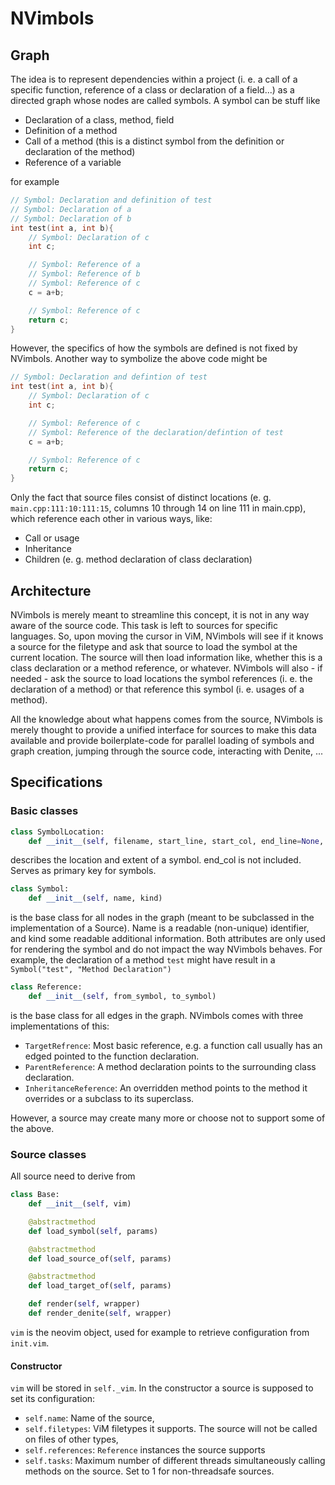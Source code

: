 # NVimbols

## Graph

The idea is to represent dependencies within a project (i. e. a call of a specific function, reference of a
class or declaration of a field...) as a directed graph whose nodes are called symbols. A symbol can be stuff like

* Declaration of a class, method, field
* Definition of a method
* Call of a method (this is a distinct symbol from the definition or declaration of the method)
* Reference of a variable

for example

```cpp
// Symbol: Declaration and definition of test
// Symbol: Declaration of a
// Symbol: Declaration of b
int test(int a, int b){
    // Symbol: Declaration of c
    int c;

    // Symbol: Reference of a
    // Symbol: Reference of b
    // Symbol: Reference of c
    c = a+b;

    // Symbol: Reference of c
    return c;
}
```

However, the specifics of how the symbols are defined is not fixed by NVimbols. Another way to symbolize
the above code might be

```cpp
// Symbol: Declaration and defintion of test
int test(int a, int b){
    // Symbol: Declaration of c
    int c;

    // Symbol: Reference of c
    // Symbol: Reference of the declaration/defintion of test
    c = a+b;

    // Symbol: Reference of c
    return c;
}
```
Only the fact that source files consist of distinct locations (e. g. `main.cpp:111:10:111:15`,
columns 10 through 14 on line 111 in main.cpp), which reference each other in various ways, like:

* Call or usage
* Inheritance
* Children (e. g. method declaration of class declaration)

## Architecture

NVimbols is merely meant to streamline this concept, it is not in any way aware of the source code.
This task is left to sources for specific languages. So, upon moving the cursor in ViM, NVimbols will see 
if it knows a source for the filetype and ask that source to load the symbol at the current location. 
The source will then load information like, whether this is a class declaration or a method reference, or whatever. 
NVimbols will also - if needed - ask the source to load locations the symbol references (i. e. the declaration
of a method) or that reference this symbol (i. e. usages of a method).

All the knowledge about what happens comes from the source, NVimbols is merely thought to provide a unified
interface for sources to make this data available and provide boilerplate-code for parallel loading of symbols
and graph creation, jumping through the source code, interacting with Denite, ...

## Specifications

### Basic classes

```py
class SymbolLocation:
    def __init__(self, filename, start_line, start_col, end_line=None, end_col=None)
```

describes the location and extent of a symbol. end_col is not included. Serves as primary key for symbols.

```py
class Symbol:
    def __init__(self, name, kind)
```

is the base class for all nodes in the graph (meant to be subclassed in the implementation of a Source). 
Name is a readable (non-unique) identifier, and kind some readable additional information. 
Both attributes are only used for rendering the symbol and do not impact the way NVimbols behaves. For example,
the declaration of a method `test` might have result in a `Symbol("test", "Method Declaration")`

```py
class Reference:
    def __init__(self, from_symbol, to_symbol)
```

is the base class for all edges in the graph. NVimbols comes with three implementations of this:

- `TargetRefrence`: Most basic reference, e.g. a function call usually has an edged pointed to the function
  declaration.
- `ParentReference`: A method declaration points to the surrounding class declaration.
- `InheritanceReference`: An overridden method points to the method it overrides or a subclass to its superclass.

However, a source may create many more or choose not to support some of the above.

### Source classes

All source need to derive from

```py
class Base:
    def __init__(self, vim)

    @abstractmethod
    def load_symbol(self, params)

    @abstractmethod
    def load_source_of(self, params)

    @abstractmethod
    def load_target_of(self, params)

    def render(self, wrapper)
    def render_denite(self, wrapper)
```

`vim` is the neovim object, used for example to retrieve configuration from `init.vim`.

#### Constructor

`vim` will be stored in `self._vim`. In the constructor a source is supposed to set its configuration:

- `self.name`: Name of the source,
- `self.filetypes`: ViM filetypes it supports. The source will not be called on files of other types,
- `self.references`: `Reference` instances the source supports
- `self.tasks`: Maximum number of different threads simultaneously calling methods on the source. Set to 1 for
   non-threadsafe sources.


